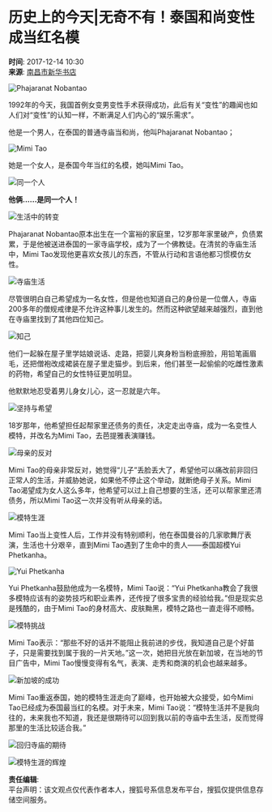 # 历史上的今天|无奇不有！泰国和尚变性成当红名模

**时间**: 2017-12-14 10:30  
**来源**: [南昌市新华书店](https://www.sohu.com/?spm=smpc.content-abroad.content.1.1732248588838gs9rE7f)  

![Phajaranat Nobantao](http://5b0988e595225.cdn.sohucs.com/images/20171214/ba2c254cf2964f2486c058be8897d171.jpeg)

1992年的今天，我国首例女变男变性手术获得成功，此后有关“变性”的趣闻也如人们对“变性”的认知一样，不断满足人们内心的“娱乐需求”。

他是一个男人，在泰国的普通寺庙当和尚，他叫Phajaranat Nobantao；  

![Mimi Tao](http://5b0988e595225.cdn.sohucs.com/images/20171214/3fa16002379843e2903a653f36ac1348.jpeg)

她是一个女人，是泰国今年当红的名模，她叫Mimi Tao。  

![同一个人](http://5b0988e595225.cdn.sohucs.com/images/20171214/947769bec758490ca64b55f94e7cf8b0.jpeg)

**他俩......是同一个人！**

![生活中的转变](http://5b0988e595225.cdn.sohucs.com/images/20171214/6a6831cea1fc43869fbbec949ceb7909.jpeg)

Phajaranat Nobantao原本出生在一个富裕的家庭里，12岁那年家里破产，负债累累，于是他被送进泰国的一家寺庙学校，成为了一个佛教徒。在清贫的寺庙生活中，Mimi Tao发现他更喜欢女孩儿的东西，不管从行动和言语他都习惯模仿女性。

![寺庙生活](http://5b0988e595225.cdn.sohucs.com/images/20171214/62f68e60d1114ba796b8360320408ca8.jpeg)

尽管很明白自己希望成为一名女性，但是他也知道自己的身份是一位僧人，寺庙200多年的僧规戒律是不允许这种事儿发生的。然而这种欲望越来越强烈，直到他在寺庙里找到了其他四位知己。

![知己](http://5b0988e595225.cdn.sohucs.com/images/20171214/7722324f49a14958ad3f02161e9df922.jpeg)

他们一起躲在屋子里学姑娘说话、走路，把婴儿爽身粉当粉底擦脸，用铅笔画眉毛，还把僧袍改成裙装在屋子里走猫步。到后来，他们甚至一起偷偷的吃雌性激素的药物，希望自己的女性特征更加明显。

他默默地忍受着男儿身女儿心，这一忍就是六年。

![坚持与希望](http://5b0988e595225.cdn.sohucs.com/images/20171214/b75c81ac2b714c12b9280e37a24702cc.jpeg)

18岁那年，他希望担任起帮家里还债务的责任，决定走出寺庙，成为一名变性人模特，并改名为Mimi Tao，去芭提雅表演赚钱。  

![母亲的反对](http://5b0988e595225.cdn.sohucs.com/images/20171214/6cc9f2201b2141c08d55b4cda00df93e.jpeg)

Mimi Tao的母亲非常反对，她觉得“儿子”丢脸丢大了，希望他可以痛改前非回归正常人的生活，并威胁她说，如果他不停止这个举动，就断绝母子关系。Mimi Tao渴望成为女人这么多年，他希望可以过上自己想要的生活，还可以帮家里还清债务，所以Mimi Tao这一次并没有听从母亲的话。

![模特生涯](http://5b0988e595225.cdn.sohucs.com/images/20171214/544db229502f442f9e589134a1bca7e5.jpeg)

Mimi Tao当上变性人后，工作并没有特别顺利，他在泰国曼谷的几家歌舞厅表演，生活也十分艰辛，直到Mimi Tao遇到了生命中的贵人——泰国超模Yui Phetkanha。

![Yui Phetkanha](http://5b0988e595225.cdn.sohucs.com/images/20171214/38839b46063c41c3938365c6e7dfa468.jpeg)

Yui Phetkanha鼓励他成为一名模特，Mimi Tao说：“Yui Phetkanha教会了我很多模特应该有的姿势技巧和职业素养，还传授了很多宝贵的经验给我。”但是现实总是残酷的，由于Mimi Tao的身材高大、皮肤黝黑，模特之路也一直走得不顺畅。

![模特挑战](http://5b0988e595225.cdn.sohucs.com/images/20171214/f662a7f9eb14404e9a76131ccb2f1818.jpeg)

Mimi Tao表示：“那些不好的话并不能阻止我前进的步伐，我知道自己是个好苗子，只是需要找到属于我的一片天地。”这一次，她把目光放在新加坡，在当地的节目广告中，Mimi Tao慢慢变得有名气，表演、走秀和商演的机会也越来越多。

![新加坡的成功](http://5b0988e595225.cdn.sohucs.com/images/20171214/f5ae3658ed6a480985fff09dd7c2028f.jpeg)

Mimi Tao重返泰国，她的模特生涯走向了巅峰，也开始被大众接受，如今Mimi Tao已经成为泰国最当红的名模。对于未来，Mimi Tao说：“模特生活并不是我向往的，未来我也不知道，我还是很期待可以回到我以前的寺庙中去生活，反而觉得那里的生活比较适合我。”

![回归寺庙的期待](http://5b0988e595225.cdn.sohucs.com/images/20171214/6d3552f72118486686e14c125f3ea75b.jpeg)

![模特生涯的辉煌](http://5b0988e595225.cdn.sohucs.com/images/20171214/469b3ed8c5a64c249ca3e9f3c37ad78b.jpeg)

**责任编辑**:  
平台声明：该文观点仅代表作者本人，搜狐号系信息发布平台，搜狐仅提供信息存储空间服务。